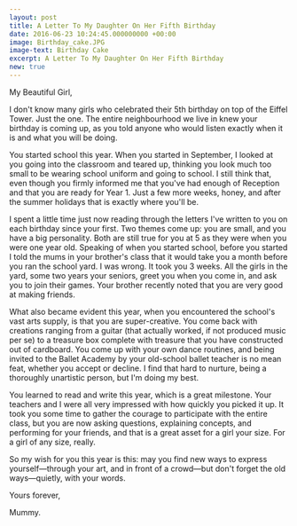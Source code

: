```yaml
---
layout: post
title: A Letter To My Daughter On Her Fifth Birthday
date: 2016-06-23 10:24:45.000000000 +00:00
image: Birthday_cake.JPG
image-text: Birthday Cake
excerpt: A Letter To My Daughter On Her Fifth Birthday
new: true
---
```


My Beautiful Girl,

I don't know many girls who celebrated their 5th birthday on top of the Eiffel Tower. Just the one. The entire neighbourhood we live in knew your birthday is coming up, as you told anyone who would listen exactly when it is and what you will be doing.

You started school this year. When you started in September, I looked at you going into the classroom and teared up, thinking you look much too small to be wearing school uniform and going to school. I still think that, even though you firmly informed me that you've had enough of Reception and that you are ready for Year 1. Just a few more weeks, honey, and after the summer holidays that is exactly where you'll be.

I spent a little time just now reading through the letters I've written to you on each birthday since your first. Two themes come up: you are small, and you have a big personality. Both are still true for you at 5 as they were when you were one year old. Speaking of when you started school, before you started I told the mums in your brother's class that it would take you a month before you ran the school yard. I was wrong. It took you 3 weeks. All the girls in the yard, some two years your seniors, greet you when you come in, and ask you to join their games. Your brother recently noted that you are very good at making friends.

What also became evident this year, when you encountered the school's vast arts supply, is that you are super-creative. You come back with creations ranging from a guitar (that actually worked, if not produced music per se) to a treasure box complete with treasure that you have constructed out of cardboard. You come up with your own dance routines, and being invited to the Ballet Academy by your old-school ballet teacher is no mean feat, whether you accept or decline. I find that hard to nurture, being a thoroughly unartistic person, but I'm doing my best.

You learned to read and write this year, which is a great milestone. Your teachers and I were all very impressed with how quickly you picked it up. It took you some time to gather the courage to participate with the entire class, but you are now asking questions, explaining concepts, and performing for your friends, and that is a great asset for a girl your size. For a girl of any size, really.

So my wish for you this year is this: may you find new ways to express yourself&mdash;through your art, and in front of a crowd&mdash;but don't forget the old ways&mdash;quietly, with your words.

Yours forever,

Mummy.
